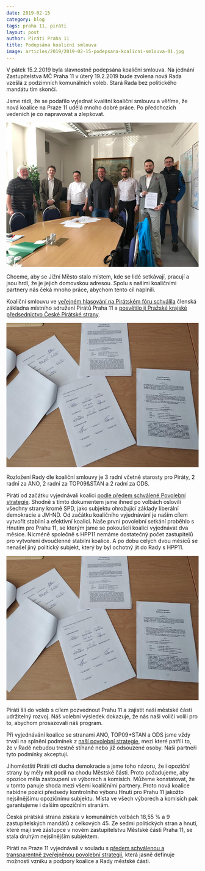```yaml
---
date: 2019-02-15
category: blog
tags: praha 11, piráti
layout: post
author: Piráti Praha 11
title: Podepsána koaliční smlouva
image: articles/2019/2019-02-15-podepsana-koalicni-smlouva-01.jpg
---
```


V pátek 15.2.2019 byla slavnostně podepsána koaliční smlouva. Na jednání Zastupitelstva MČ Praha 11 v úterý 19.2.2019 bude zvolena nová Rada vzešlá z podzimních komunálních voleb. Stará Rada bez politického mandátu tím skončí.
 
Jsme rádi, že se podařilo vyjednat kvalitní koaliční smlouvu a věříme, že nová koalice na Praze 11 udělá mnoho dobré práce. Po předchozích vedeních je co napravovat a zlepšovat.

![Podepsána koaliční smlouva](/assets/img/articles/2019/2019-02-15-podepsana-koalicni-smlouva-02.jpg)

Chceme, aby se Jižní Město stalo místem, kde se lidé setkávají, pracují a jsou hrdí, že je jejich domovskou adresou. Spolu s našimi koaličními partnery nás čeká mnoho práce, abychom tento cíl naplnili.
 
Koaliční smlouvu ve [veřejném hlasování na Pirátském fóru schválila](https://forum.pirati.cz/viewtopic.php?f=949&t=46059&fbclid=IwAR0T0BDu7JqIgvV-gXNgwTPEbS4X7xBc_tq7MH75PgI7AOKpNCaU5NTH9s8) členská základna místního sdružení Pirátů Praha 11 a [posvětilo ji Pražské krajské předsednictvo České Pirátské strany](https://forum.pirati.cz/viewtopic.php?f=949&t=45984&start=10).

![Podepsána koaliční smlouva](/assets/img/articles/2019/2019-02-15-podepsana-koalicni-smlouva-03.jpg)
 
Rozložení Rady dle koaliční smlouvy je 3 radní včetně starosty pro Piráty, 2 radní za ANO, 2 radní za TOP09&STAN a 2 radní za ODS.
 
Piráti od začátku vyjednávali koalici [podle předem schválené Povolební strategie](/komunalni-volby-2018/povolebni-strategie/). Shodně s tímto dokumentem jsme ihned po volbách oslovili všechny strany kromě SPD, jako subjektu ohrožující základy liberální demokracie a JM-ND. Od začátku koaličního vyjednávání je naším cílem vytvořit stabilní a efektivní koalici. Naše první povolební setkání proběhlo s Hnutím pro Prahu 11, se kterým jsme se pokoušeli koalici vyjednávat dva měsíce. Nicméně společně s HPP11 nemáme dostatečný počet zastupitelů pro vytvoření dvoučlenné stabilní koalice. A po dobu celých dvou měsíců se nenašel jiný politický subjekt, který by byl ochotný jít do Rady s HPP11.

![Podepsána koaliční smlouva](/assets/img/articles/2019/2019-02-15-podepsana-koalicni-smlouva-03.jpg)
 
Piráti šli do voleb s cílem pozvednout Prahu 11 a zajistit naší městské části udržitelný rozvoj. Náš volební výsledek dokazuje, že nás naši voliči volili pro to, abychom prosazovali náš program. 
 
Při vyjednávání koalice se stranami ANO, TOP09+STAN a ODS jsme vždy trvali na splnění podmínek z [naší povolební strategie](/komunalni-volby-2018/povolebni-strategie/), mezi které patří i to, že v Radě nebudou trestně stíhané nebo již odsouzené osoby. Naši partneři tyto podmínky akceptují.
 
Jihoměstští Piráti ctí ducha demokracie a jsme toho názoru, že i opoziční strany by měly mít podíl na chodu Městské části. Proto požadujeme, aby opozice měla zastoupení ve výborech a komisích. Můžeme konstatovat, že v tomto panuje shoda mezi všemi koaličními partnery. Proto nová koalice nabídne pozici předsedy kontrolního výboru Hnutí pro Prahu 11 jakožto nejsilnějšímu opozičnímu subjektu. Místa ve všech výborech a komisích pak garantujeme i dalším opozičním stranám. 
 
Česká pirátská strana získala v komunálních volbách 18,55 % a 9 zastupitelských mandátů z celkových 45. Ze sedmi politických stran a hnutí, které mají své zástupce v novém zastupitelstvu Městské části Praha 11, se stala druhým nejsilnějším subjektem.
 
Piráti na Praze 11 vyjednávali v souladu s [předem schválenou a transparentně zveřejněnou povolební strategií](/komunalni-volby-2018/povolebni-strategie/), která jasně definuje možnosti vzniku a podpory koalice a Rady městské části.